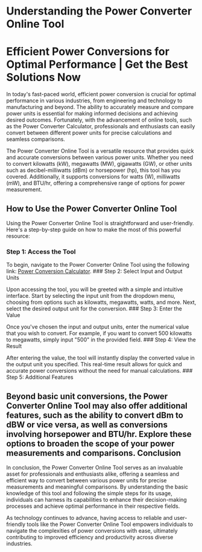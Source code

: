 Understanding the Power Converter Online Tool
=============================================

Efficient Power Conversions for Optimal Performance | Get the Best Solutions Now
================================================================================

In today's fast-paced world, efficient power conversion is crucial for optimal performance in various industries, from engineering and technology to manufacturing and beyond. The ability to accurately measure and compare power units is essential for making informed decisions and achieving desired outcomes. Fortunately, with the advancement of online tools, such as the Power Converter Calculator, professionals and enthusiasts can easily convert between different power units for precise calculations and seamless comparisons.

The Power Converter Online Tool is a versatile resource that provides quick and accurate conversions between various power units. Whether you need to convert kilowatts (kW), megawatts (MW), gigawatts (GW), or other units such as decibel-milliwatts (dBm) or horsepower (hp), this tool has you covered. Additionally, it supports conversions for watts (W), milliwatts (mW), and BTU/hr, offering a comprehensive range of options for power measurement.

How to Use the Power Converter Online Tool
------------------------------------------

Using the Power Converter Online Tool is straightforward and user-friendly. Here's a step-by-step guide on how to make the most of this powerful resource:

### Step 1: Access the Tool

To begin, navigate to the Power Converter Online Tool using the following link: [Power Conversion Calculator](https://www.onlinecalculatorsfree.com/convert/power-conversion.html). ### Step 2: Select Input and Output Units

Upon accessing the tool, you will be greeted with a simple and intuitive interface. Start by selecting the input unit from the dropdown menu, choosing from options such as kilowatts, megawatts, watts, and more. Next, select the desired output unit for the conversion. ### Step 3: Enter the Value

Once you've chosen the input and output units, enter the numerical value that you wish to convert. For example, if you want to convert 500 kilowatts to megawatts, simply input "500" in the provided field. ### Step 4: View the Result

After entering the value, the tool will instantly display the converted value in the output unit you specified. This real-time result allows for quick and accurate power conversions without the need for manual calculations. ### Step 5: Additional Features

Beyond basic unit conversions, the Power Converter Online Tool may also offer additional features, such as the ability to convert dBm to dBW or vice versa, as well as conversions involving horsepower and BTU/hr. Explore these options to broaden the scope of your power measurements and comparisons. Conclusion
----------

In conclusion, the Power Converter Online Tool serves as an invaluable asset for professionals and enthusiasts alike, offering a seamless and efficient way to convert between various power units for precise measurements and meaningful comparisons. By understanding the basic knowledge of this tool and following the simple steps for its usage, individuals can harness its capabilities to enhance their decision-making processes and achieve optimal performance in their respective fields.

As technology continues to advance, having access to reliable and user-friendly tools like the Power Converter Online Tool empowers individuals to navigate the complexities of power conversions with ease, ultimately contributing to improved efficiency and productivity across diverse industries.